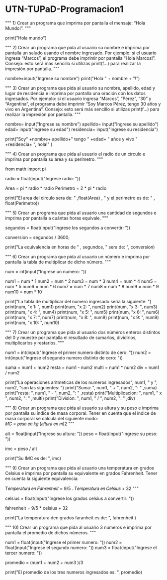 # UTN-TUPaD-Programacion1

""" 1)  Crear un programa que imprima por pantalla el mensaje: “Hola Mundo!”.  """

print("Hola mundo")


""" 2) Crear un programa que pida al usuario su nombre e imprima por pantalla un saludo usando 
el nombre ingresado. Por ejemplo: si el usuario ingresa “Marcos”, el programa debe imprimir 
por pantalla “Hola Marcos!”. Consejo: esto será más sencillo si utilizas print(f…) para 
realizar la impresión por pantalla. """
 

nombre=input("Ingrese su nombre")
print("Hola " + nombre + "!")


""" 3) Crear un programa que pida al usuario su nombre, apellido, edad y lugar de residencia e 
imprima por pantalla una oración con los datos ingresados. Por ejemplo: si el usuario ingresa 
“Marcos”, “Pérez”, “30” y “Argentina”, el programa debe imprimir “Soy Marcos Pérez, tengo 30 
años y vivo en Argentina”. Consejo: esto será más sencillo si utilizas print(f…) para realizar 
la impresión por pantalla.  """

nombre= input("Ingrese su nombre")
apellido= input("Ingrese su apellido")
edad= input("Ingrese su edad")
residencia= input("Ingrese su residencia")

print("Soy" +nombre+ apellido+" tengo " +edad+ " años y vivo " +residencia+ ", hola!" )


""" 4) Crear un programa que pida al usuario el radio de un círculo e imprima por pantalla su área y 
su perímetro.  """

from math import pi

radio = float(input("Ingrese radio: "))

Area = pi * radio * radio
Perimetro = 2 * pi * radio

print("El area del circulo sera de: " ,float(Area) , " y el perimetro es de: " , float(Perimetro))


""" 5) Crear un programa que pida al usuario una cantidad de segundos e imprima por pantalla a 
cuántas horas equivale.  """

segundos = float(input("Ingrese los segundos a convertir: "))

conversion = segundos / 3600;

print("La equivalencia en horas de " , segundos, " sera de: ", conversion)


""" 6) Crear un programa que pida al usuario un número e imprima por pantalla la tabla de 
multiplicar de dicho número.  """ 

num = int(input("Ingrese un numero: "))

num1 = num * 1
num2 = num * 2
num3 = num * 3
num4 = num * 4
num5 = num * 5
num6 = num * 6
num7 = num * 7
num8 = num * 8
num9 = num * 9
num10 = num * 10

print("La tabla de multiplicar del numero ingresado seria la siguiente: ")
print(num, "x 1: ", num1)
print(num, "x 2: ", num2)
print(num, "x 3: ", num3)
print(num, "x 4: ", num4)
print(num, "x 5: ", num5)
print(num, "x 6: ", num6)
print(num, "x 7: ", num7)
print(num, "x 8: ", num8)
print(num, "x 9: ", num9)
print(num, "x 10: ", num10)

""" 7) Crear un programa que pida al usuario dos números enteros distintos del 0 y muestre por 
pantalla el resultado de sumarlos, dividirlos, multiplicarlos y restarlos.  """

num1 = int(input("Ingrese el primer numero distinto de cero: "))
num2 = int(input("Ingrese el segundo numero distinto de cero: "))

suma = num1 + num2
resta = num1 - num2
multi = num1 * num2
div = num1 / num2

print("La operaciones aritmeticas de los numeros ingresados", num1, " y ", num2, "son las siguientes: ")
print("Suma: ", num1, " + ", num2, ": " ,suma)
print("resta: ", num1, " - ", num2, ": " ,resta)
print("Multiplicacion: ", num1, " x ", num2, ": " ,multi)
print("Division: ", num1, " / ", num2, ": " ,div)


""" 8) Crear un programa que pida al usuario su altura y su peso e imprima por pantalla su índice 
de masa corporal. Tener en cuenta que el índice de masa corporal se calcula del siguiente 
modo:  
𝑀𝐶 = 𝑝𝑒𝑠𝑜 𝑒𝑛 𝑘𝑔
 (𝑎𝑙𝑡𝑢𝑟𝑎 𝑒𝑛 𝑚)2 """


alt = float(input("Ingrese su altura: "))
peso = float(input("Ingrese su peso: "))

imc = peso / alt

print("Su IMC es de: ", imc)


"""  9) Crear un programa que pida al usuario una temperatura en grados Celsius e imprima por 
pantalla su equivalente en grados Fahrenheit. Tener en cuenta la siguiente equivalencia: 

T𝑒𝑚𝑝𝑒𝑟𝑎𝑡𝑢𝑟𝑎 𝑒𝑛 𝐹𝑎ℎ𝑟𝑒𝑛ℎ𝑒𝑖𝑡 = 9/5 . 𝑇𝑒𝑚𝑝𝑒𝑟𝑎𝑡𝑢𝑟𝑎 𝑒𝑛 𝐶𝑒𝑙𝑠𝑖𝑢𝑠   + 32 """

celsius = float(input("Ingrese los grados celsius a convertir: "))

fahrenheit  =  9/5 * celsius + 32

print("La temperatura den grados faranheit es de: ", fahrenheit )



"""  10) Crear un programa que pida al usuario  3 números e imprima por pantalla el promedio de 
dichos números. """

num1 = float(input("Ingrese el primer numero: "))
num2 = float(input("Ingrese el segundo numero: "))
num3 = float(input("Ingrese el tercer numero: "))

promedio = (num1 + num2 + num3 )/3

print("El promedio de los tres numeros ingresados es: ", promedio)